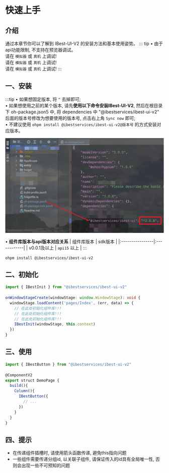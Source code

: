 # 快速上手

## 介绍

通过本章节你可以了解到 IBest-UI-V2 的安装方法和基本使用姿势。
::: tip
• 由于api功能限制, 不支持在预览器调试。   
请在 `模拟器` 或 `真机` 上调试!   
请在 `模拟器` 或 `真机` 上调试!   
请在 `模拟器` 或 `真机` 上调试!
:::   

## 一、安装
:::tip
• 如果想固定版本, 将 `^` 去掉即可;   
• 如果想使用之前的某个版本, 请先**使用以下命令安装IBest-UI-V2**, 然后在根目录下 oh-package.json5 中, 将 dependencies 中 "@ibestservices/ibest-ui-v2" 后面的版本号修改为想要使用的版本号, 点击右上角 `Sync now` 即可;   
• 不建议使用 `ohpm install @ibestservices/ibest-ui-v2@版本号` 的方式安装对应版本。

![components](./images/change-version.png)

• **组件库版本与api版本对应关系**
| 组件库版本        | sdk版本      |
|:----------------|:------------|
| v0.0.1及以上     | `api15` 以上  |
:::

```shell
ohpm install @ibestservices/ibest-ui-v2
```

## 二、初始化

```ts
import { IBestInit } from "@ibestservices/ibest-ui-v2"

onWindowStageCreate(windowStage: window.WindowStage): void {
  windowStage.loadContent('pages/Index', (err, data) => {
    // 在此处初始化组件库!!!
    // 在此处初始化组件库!!!
    // 在此处初始化组件库!!!
    IBestInit(windowStage, this.context)
  })
}
```

## 三、使用

```ts
import { IBestButton } from "@ibestservices/ibest-ui-v2"

@ComponentV2
export struct DemoPage {
  build(){
    Column(){
      IBestButton({
        // ...
      })
    }
  }
}
```

## 四、提示

- 在传递组件插槽时, 请使用箭头函数传递, 避免this指向问题
- 一些组件需要传递分组id, 以关联子组件, 请保证传入的id具有全局唯一性, 否则会出现一些不可预知的问题